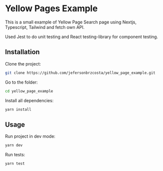 # Yellow Pages Example

This is a small example of Yellow Page Search page using Nextjs, Typescript, Tailwind and fetch own API.

Used Jest to do unit testing and React testing-library for component testing.

## Installation

Clone the project:
```bash
git clone https://github.com/jefersonbrzcosta/yellow_page_example.git
```

Go to the folder:
```bash
cd yellow_page_example
```

Install all dependencies:
```bash
yarn install
```

## Usage
Run project in dev mode:
```bash
yarn dev
```

Run tests:
```bash
yarn test
```
